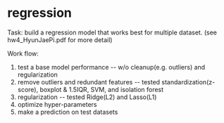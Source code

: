 # regression

Task: build a regression model that works best for multiple dataset.
(see hw4_HyunJaePi.pdf for more detail)

Work flow:
1. test a base model performance -- w/o cleanup(e.g. outliers) and regularization
2. remove outliers and redundant features -- tested standardization(z-score), boxplot & 1.5IQR, SVM, and isolation forest
3. regularization -- tested Ridge(L2) and Lasso(L1)
4. optimize hyper-parameters
5. make a prediction on test datasets

